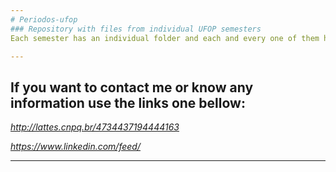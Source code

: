 ```yaml
---
# Periodos-ufop
### Repository with files from individual UFOP semesters 
Each semester has an individual folder and each and every one of them have and idividual README.md

---
```


## If you want to contact me or know any information use the links one bellow:
_http://lattes.cnpq.br/4734437194444163_

_https://www.linkedin.com/feed/_

---
